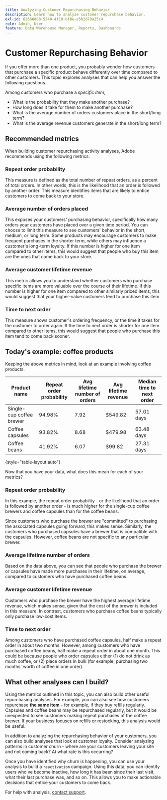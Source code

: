 ```yaml
---
title: Analyzing Customer Repurchasing Behavior
description: Learn how to analyze customer repurchase behavior.
exl-id: 62666d08-5240-4f19-bf8e-e5b2d79a25c4
role: Admin, User
feature: Data Warehouse Manager, Reports, Dashboards
---
```

# Customer Repurchasing Behavior

If you offer more than one product, you probably wonder how customers that purchase a specific product behave differently over time compared to other customers. This topic explores analyses that can help you answer the following questions.

Among customers who purchase a *specific item*,

* What is the probability that they make another purchase?
* How long does it take for them to make another purchase?
* What is the average number of orders customers place in the short/long term?
* What is the average revenue customers generate in the short/long term?

## Recommended metrics

When building customer repurchasing activity analyses, Adobe recommends using the following metrics:

### Repeat order probability

This measure is defined as the total number of repeat orders, as a percent of total orders. In other words, this is the likelihood that an order is followed by another order. This measure identifies items that are likely to entice customers to come back to your store.

### Average number of orders placed

This exposes your customers' purchasing behavior, specifically how many orders your customers have placed over a given time period. You can choose to limit this measure to see customers' behavior in the short, medium, or long term. Some products may encourage customers to make frequent purchases in the shorter term, while others may influence a customer's long-term loyalty. If this number is higher for one item compared to other items, this would suggest that people who buy this item are the ones that come back to your store.

### Average customer lifetime revenue

This metric allows you to understand whether customers who purchase specific items are more valuable over the course of their lifetime. If this number is higher for one item compared to other similarly priced items, this would suggest that your higher-value customers tend to purchase this item.

### Time to next order

This measure shows customer's ordering frequency, or the time it takes for the customer to order again. If the time to next order is shorter for one item compared to other items, this would suggest that people who purchase this item tend to come back sooner.

## Today's example: coffee products

Keeping the above metrics in mind, look at an example involving coffee products.

| **Product name** | **Repeat order probability** | **Avg lifetime number of orders** | **Avg lifetime revenue** | **Median time to next order** |
|-----|-----|-----|-----|-----|
| Single-cup coffee brewer | 94.98% | 7.92 | $549.82 | 57.01 days |
| Coffee capsules | 93.82% | 8.68 | $479.98 | 63.48 days |
| Coffee beans | 41.92% | 6.07 | $99.82 | 27.31 days |

{style="table-layout:auto"}

Now that you have your data, what does this mean for each of your metrics?

### Repeat order probability

In this example, the repeat order probability - or the likelihood that an order is followed by another order - is much higher for the single-cup coffee brewers and coffee capsules than for the coffee beans.

Since customers who purchase the brewer are "committed" to purchasing the associated capsules going forward, this makes sense. Similarly, the customers who purchased capsules have a brewer that is compatible with the capsules. However, coffee beans are not specific to any particular brewer.

### Average lifetime number of orders

Based on the data above, you can see that people who purchase the brewer or capsules have made more purchases in their lifetime, on average, compared to customers who have purchased coffee beans.

### Average customer lifetime revenue

Customers who purchase the brewer have the highest average lifetime revenue, which makes sense, given that the cost of the brewer is included in this measure. In contrast, customers who purchase coffee beans typically only purchase low-cost items.

### Time to next order

Among customers who have purchased coffee capsules, half make a repeat order in about two months. However, among customers who have purchased coffee beans, half make a repeat order in about one month. This could be because people who order capsules either (1) do not drink as much coffee, or (2) place orders in bulk (for example, purchasing two months' worth of coffee in one order).

## What other analyses can I build?

Using the metrics outlined in this topic, you can also build other useful repurchasing analyses. For example, you can also see how customers repurchase **the same item** - for example, if they buy refills regularly. Capsules and coffee beans may be repurchased regularly, but it would be unexpected to see customers making repeat purchases of the coffee brewer. If your business focuses on refills or restocking, this analysis would be useful.

In addition to analyzing the repurchasing behavior of your customers, you can also build analyses that look at customer loyalty. Consider analyzing patterns in customer churn - where are your customers leaving your site and not coming back? At what rate is this occurring?

Once you have identified why churn is happening, you can use your analysis to build a `reactivation` campaign. Using this data, you can identify users who've become inactive, how long it has been since their last visit, what their last purchase was, and so on. This allows you to make actionable decisions that entice your customers to come back.

For help with analysis, [contact support](https://experienceleague.adobe.com/docs/commerce-knowledge-base/kb/troubleshooting/miscellaneous/mbi-service-policies.html).
